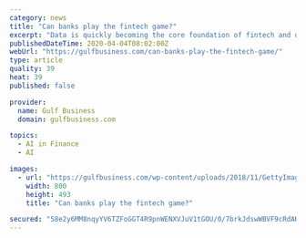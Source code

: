 ```yaml
---
category: news
title: "Can banks play the fintech game?"
excerpt: "Data is quickly becoming the core foundation of fintech and digital transformation. “We are embracing the Fourth Industrial Revolution as an era of intelligent technologies. 5G connectivity — combined with AI, cloud, and the Internet of Things (IoT) — is being integrated into every aspect of our lives. These technologies have the ..."
publishedDateTime: 2020-04-04T08:02:00Z
webUrl: "https://gulfbusiness.com/can-banks-play-the-fintech-game/"
type: article
quality: 39
heat: 39
published: false

provider:
  name: Gulf Business
  domain: gulfbusiness.com

topics:
  - AI in Finance
  - AI

images:
  - url: "https://gulfbusiness.com/wp-content/uploads/2018/11/GettyImages-873817788.jpg"
    width: 800
    height: 493
    title: "Can banks play the fintech game?"

secured: "58e2y6MM8nqyYV6TZFoGGT4R9pnWENXVJuV1tGOU/0/7brkJdswWBVF9cRdAK6o2FK/2r53f6ecvDYLK+lsiUL9pCkmyTf6WJ129tPNp565M6zQKVlgUZ71kdSdJCxKqbsozNL8Bac/pTycAb1mFCCEZOUU/pKARzQGszjIMXIlbvAucqD+tiRulAb023eqaz4Cv02emJqiDRt14LcRG3rB8jwhXZfYiZQAK2Js1U1o+i/+b2fLAS9vLZelI+FISwWGq4r+8wVLzggHGho2rVQscWtOZTYwCQ20PI+En8eClvYnihnX83mCXOh0juyHy;cYugUvTlJVSX16IO4uKRpQ=="
---
```


